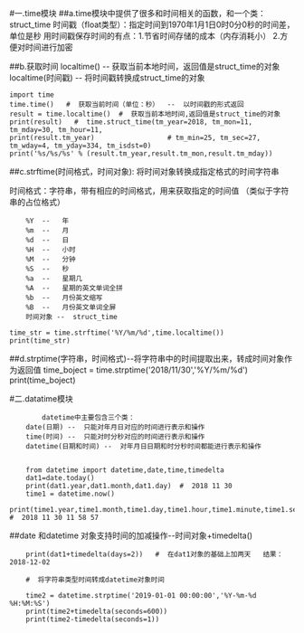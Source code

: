 #一.time模块
##a.time模块中提供了很多和时间相关的函数，和一个类：struct_time
	   时间戳（float类型）：指定时间到1970年1月1日0时0分0秒的时间差，单位是秒
	   用时间戳保存时间的有点：1.节省时间存储的成本（内存消耗小）
	                        2.方便对时间进行加密

##b.获取时间
		localtime() --  获取当前本地时间，返回值是struct_time的对象
		localtime(时间戳) --  将时间戳转换成struct_time的对象

	import time
	time.time()   #  获取当前时间（单位：秒）  --  以时间戳的形式返回
	result = time.localtime()  #  获取当前本地时间,返回值是struct_time的对象
	print(result)   #  time.struct_time(tm_year=2018, tm_mon=11, tm_mday=30, tm_hour=11,
	print(result.tm_year)                  # tm_min=25, tm_sec=27, tm_wday=4, tm_yday=334, tm_isdst=0)
	print('%s/%s/%s' % (result.tm_year,result.tm_mon,result.tm_mday))
##c.strftime(时间格式，时间对象): 将时间对象转换成指定格式的时间字符串

时间格式：字符串，带有相应的时间格式，用来获取指定的时间值   （类似于字符串的占位格式）

		%Y  --   年
		%m  --   月
		%d  --   日
		%H  --   小时
		%M  --   分钟
		%S  --   秒
		%a  --   星期几
		%A  --   星期的英文单词全拼
		%b  --   月份英文缩写
		%B  --   月份英文单词全屏
		时间对象 --  struct_time

	time_str = time.strftime('%Y/%m/%d',time.localtime())
	print(time_str)
##d.strptime(字符串，时间格式)--将字符串中的时间提取出来，转成时间对象作为返回值
	time_boject = time.strptime('2018/11/30','%Y/%m/%d')
	print(time_boject)

#二.datatime模块

		    datetime中主要包含三个类：
		date(日期) --  只能对年月日对应的时间进行表示和操作
		time(时间) --  只能对时分秒对应的时间进行表示和操作
		datetime(日期和时间) --  对年月日日期和时分秒时间都能进行表示和操作


        from datetime import datetime,date,time,timedelta
		dat1=date.today()
		print(dat1.year,dat1.month,dat1.day)  #  2018 11 30
		time1 = datetime.now()
		print(time1.year,time1.month,time1.day,time1.hour,time1.minute,time1.second)  #  2018 11 30 11 58 57
##date 和datetime  对象支持时间的加减操作--时间对象+timedelta()

		print(dat1+timedelta(days=2))   #  在dat1对象的基础上加两天   结果：2018-12-02
		
		#  将字符串类型时间转成datetime对象时间
		
		time2 = datetime.strptime('2019-01-01 00:00:00','%Y-%m-%d %H:%M:%S')
		print(time2+timedelta(seconds=600))
		print(time2-timedelta(seconds=1))